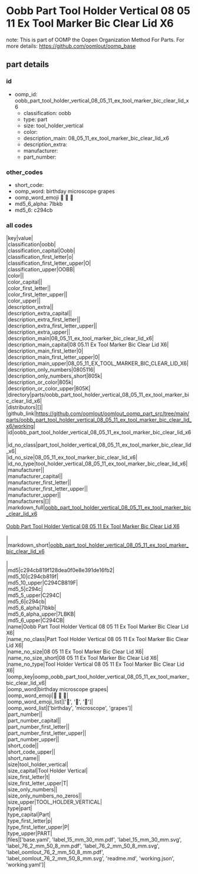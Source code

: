 # Oobb Part Tool Holder Vertical 08 05 11 Ex Tool Marker Bic Clear Lid X6  

note: This is part of OOMP the Oopen Organization Method For Parts. For more details: https://github.com/oomlout/oomp_base

##  part details





### id
* oomp_id: oobb_part_tool_holder_vertical_08_05_11_ex_tool_marker_bic_clear_lid_x6
  * classification: oobb
  * type: part
  * size: tool_holder_vertical
  * color: 
  * description_main: 08_05_11_ex_tool_marker_bic_clear_lid_x6
  * description_extra: 
  * manufacturer: 
  * part_number: 

### other_codes
* short_code: 
* oomp_word: birthday microscope grapes
* oomp_word_emoji :birthday: :microscope: :grapes:
* md5_6_alpha: 7lbkb
* md5_6: c294cb

### all codes 
|key|value|  
|classification|oobb|  
|classification_capital|Oobb|  
|classification_first_letter|o|  
|classification_first_letter_upper|O|  
|classification_upper|OOBB|  
|color||  
|color_capital||  
|color_first_letter||  
|color_first_letter_upper||  
|color_upper||  
|description_extra||  
|description_extra_capital||  
|description_extra_first_letter||  
|description_extra_first_letter_upper||  
|description_extra_upper||  
|description_main|08_05_11_ex_tool_marker_bic_clear_lid_x6|  
|description_main_capital|08 05.11 Ex Tool Marker Bic Clear Lid X6|  
|description_main_first_letter|0|  
|description_main_first_letter_upper|0|  
|description_main_upper|08_05_11_EX_TOOL_MARKER_BIC_CLEAR_LID_X6|  
|description_only_numbers|0805116|  
|description_only_numbers_short|805k|  
|description_or_color|805k|  
|description_or_color_upper|805K|  
|directory|parts/oobb_part_tool_holder_vertical_08_05_11_ex_tool_marker_bic_clear_lid_x6|  
|distributors|[]|  
|github_link|https://github.com/oomlout/oomlout_oomp_part_src/tree/main/parts/oobb_part_tool_holder_vertical_08_05_11_ex_tool_marker_bic_clear_lid_x6/working|  
|id|oobb_part_tool_holder_vertical_08_05_11_ex_tool_marker_bic_clear_lid_x6|  
|id_no_class|part_tool_holder_vertical_08_05_11_ex_tool_marker_bic_clear_lid_x6|  
|id_no_size|08_05_11_ex_tool_marker_bic_clear_lid_x6|  
|id_no_type|tool_holder_vertical_08_05_11_ex_tool_marker_bic_clear_lid_x6|  
|manufacturer||  
|manufacturer_capital||  
|manufacturer_first_letter||  
|manufacturer_first_letter_upper||  
|manufacturer_upper||  
|manufacturers|[]|  
|markdown_full|[oobb_part_tool_holder_vertical_08_05_11_ex_tool_marker_bic_clear_lid_x6](https://github.com/oomlout/oomlout_oomp_part_src/tree/main/parts/oobb_part_tool_holder_vertical_08_05_11_ex_tool_marker_bic_clear_lid_x6/working)<br>[](https://github.com/oomlout/oomlout_oomp_part_src/tree/main/parts/oobb_part_tool_holder_vertical_08_05_11_ex_tool_marker_bic_clear_lid_x6/working)<br>[Oobb Part Tool Holder Vertical 08 05 11 Ex Tool Marker Bic Clear Lid X6](https://github.com/oomlout/oomlout_oomp_part_src/tree/main/parts/oobb_part_tool_holder_vertical_08_05_11_ex_tool_marker_bic_clear_lid_x6/working)<br><br>|  
|markdown_short|[oobb_part_tool_holder_vertical_08_05_11_ex_tool_marker_bic_clear_lid_x6](https://github.com/oomlout/oomlout_oomp_part_src/tree/main/parts/oobb_part_tool_holder_vertical_08_05_11_ex_tool_marker_bic_clear_lid_x6/working)<br><br>|  
|md5|c294cb819f128dea0f0e8e391de16fb2|  
|md5_10|c294cb819f|  
|md5_10_upper|C294CB819F|  
|md5_5|c294c|  
|md5_5_upper|C294C|  
|md5_6|c294cb|  
|md5_6_alpha|7lbkb|  
|md5_6_alpha_upper|7LBKB|  
|md5_6_upper|C294CB|  
|name|Oobb Part Tool Holder Vertical 08 05 11 Ex Tool Marker Bic Clear Lid X6|  
|name_no_class|Part Tool Holder Vertical 08 05 11 Ex Tool Marker Bic Clear Lid X6|  
|name_no_size|08 05 11 Ex Tool Marker Bic Clear Lid X6|  
|name_no_size_short|08 05 11 Ex Tool Marker Bic Clear Lid X6|  
|name_no_type|Tool Holder Vertical 08 05 11 Ex Tool Marker Bic Clear Lid X6|  
|oomp_key|oomp_oobb_part_tool_holder_vertical_08_05_11_ex_tool_marker_bic_clear_lid_x6|  
|oomp_word|birthday microscope grapes|  
|oomp_word_emoji|:birthday: :microscope: :grapes:|  
|oomp_word_emoji_list|[':birthday:', ':microscope:', ':grapes:']|  
|oomp_word_list|['birthday', 'microscope', 'grapes']|  
|part_number||  
|part_number_capital||  
|part_number_first_letter||  
|part_number_first_letter_upper||  
|part_number_upper||  
|short_code||  
|short_code_upper||  
|short_name||  
|size|tool_holder_vertical|  
|size_capital|Tool Holder Vertical|  
|size_first_letter|t|  
|size_first_letter_upper|T|  
|size_only_numbers||  
|size_only_numbers_no_zeros||  
|size_upper|TOOL_HOLDER_VERTICAL|  
|type|part|  
|type_capital|Part|  
|type_first_letter|p|  
|type_first_letter_upper|P|  
|type_upper|PART|  
|files|['base.yaml', 'label_15_mm_30_mm.pdf', 'label_15_mm_30_mm.svg', 'label_76_2_mm_50_8_mm.pdf', 'label_76_2_mm_50_8_mm.svg', 'label_oomlout_76_2_mm_50_8_mm.pdf', 'label_oomlout_76_2_mm_50_8_mm.svg', 'readme.md', 'working.json', 'working.yaml']|  
